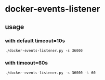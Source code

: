 # docker-events-listener

## usage
### with default timeout=10s
```
./docker-events-listener.py -s 36000
```

### with timeout=60s
```
./docker-events-listener.py -s 36000 -t 60
```